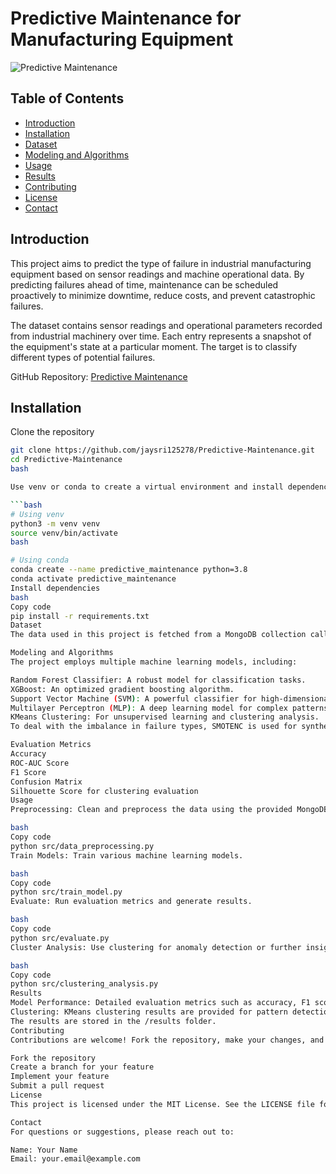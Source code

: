 # Predictive Maintenance for Manufacturing Equipment

![Predictive Maintenance](https://img.shields.io/badge/Predictive-Maintenance-blue)

## Table of Contents

- [Introduction](#introduction)
- [Installation](#installation)
- [Dataset](#dataset)
- [Modeling and Algorithms](#modeling-and-algorithms)
- [Usage](#usage)
- [Results](#results)
- [Contributing](#contributing)
- [License](#license)
- [Contact](#contact)

## Introduction

This project aims to predict the type of failure in industrial manufacturing equipment based on sensor readings and machine operational data. By predicting failures ahead of time, maintenance can be scheduled proactively to minimize downtime, reduce costs, and prevent catastrophic failures.

The dataset contains sensor readings and operational parameters recorded from industrial machinery over time. Each entry represents a snapshot of the equipment's state at a particular moment. The target is to classify different types of potential failures.

GitHub Repository: [Predictive Maintenance](https://github.com/jaysri125278/Predictive-Maintenance/tree/main)

## Installation

Clone the repository
```bash
git clone https://github.com/jaysri125278/Predictive-Maintenance.git
cd Predictive-Maintenance
bash

Use venv or conda to create a virtual environment and install dependencies.

```bash
# Using venv
python3 -m venv venv
source venv/bin/activate
bash

# Using conda
conda create --name predictive_maintenance python=3.8
conda activate predictive_maintenance
Install dependencies
bash
Copy code
pip install -r requirements.txt
Dataset
The data used in this project is fetched from a MongoDB collection called PredictiveMaintainence. The dataset consists of sensor readings for various machinery, operating conditions, and labels for failure types. Preprocessing includes handling missing values, feature extraction, and balancing the dataset using SMOTENC.

Modeling and Algorithms
The project employs multiple machine learning models, including:

Random Forest Classifier: A robust model for classification tasks.
XGBoost: An optimized gradient boosting algorithm.
Support Vector Machine (SVM): A powerful classifier for high-dimensional spaces.
Multilayer Perceptron (MLP): A deep learning model for complex patterns.
KMeans Clustering: For unsupervised learning and clustering analysis.
To deal with the imbalance in failure types, SMOTENC is used for synthetic oversampling of the minority classes. Dimensionality reduction is done using PCA to improve model performance and interpretability.

Evaluation Metrics
Accuracy
ROC-AUC Score
F1 Score
Confusion Matrix
Silhouette Score for clustering evaluation
Usage
Preprocessing: Clean and preprocess the data using the provided MongoDB dataset.

bash
Copy code
python src/data_preprocessing.py
Train Models: Train various machine learning models.

bash
Copy code
python src/train_model.py
Evaluate: Run evaluation metrics and generate results.

bash
Copy code
python src/evaluate.py
Cluster Analysis: Use clustering for anomaly detection or further insights.

bash
Copy code
python src/clustering_analysis.py
Results
Model Performance: Detailed evaluation metrics such as accuracy, F1 score, and ROC-AUC score are reported for different models.
Clustering: KMeans clustering results are provided for pattern detection and anomaly detection.
The results are stored in the /results folder.
Contributing
Contributions are welcome! Fork the repository, make your changes, and submit a pull request.

Fork the repository
Create a branch for your feature
Implement your feature
Submit a pull request
License
This project is licensed under the MIT License. See the LICENSE file for more information.

Contact
For questions or suggestions, please reach out to:

Name: Your Name
Email: your.email@example.com
